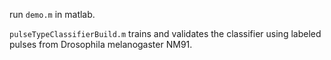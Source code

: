 run `demo.m` in matlab.

`pulseTypeClassifierBuild.m` trains and validates the classifier using labeled pulses from Drosophila melanogaster NM91.
